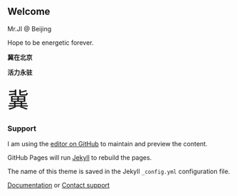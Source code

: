## Welcome

Mr.JI @ Beijing

Hope to be energetic forever.

**冀在北京**

**活力永驻**

<font size=20>冀</font> 


### Support

I am using the [editor on GitHub](https://github.com/pygcjzy/test180823/edit/master/index.md) to maintain and preview the content.

GitHub Pages will run [Jekyll](https://jekyllrb.com/) to rebuild the pages.

The name of this theme is saved in the Jekyll `_config.yml` configuration file.

 [Documentation](https://help.github.com/categories/github-pages-basics/) or [Contact support](https://github.com/contact) 
